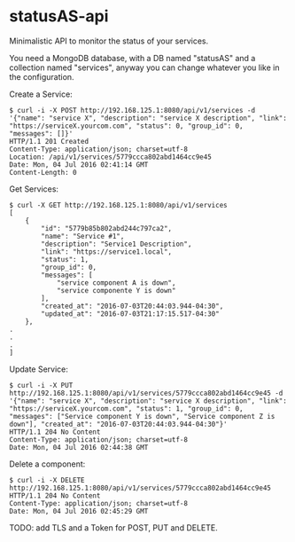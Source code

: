 statusAS-api
============

Minimalistic API to monitor the status of your services.

You need a MongoDB database, with a DB named "statusAS" and a collection named "services", anyway you can change whatever you like in the configuration.

Create a Service:
```
$ curl -i -X POST http://192.168.125.1:8080/api/v1/services -d '{"name": "service X", "description": "service X description", "link": "https://serviceX.yourcom.com", "status": 0, "group_id": 0, "messages": []}'
HTTP/1.1 201 Created
Content-Type: application/json; charset=utf-8
Location: /api/v1/services/5779ccca802abd1464cc9e45
Date: Mon, 04 Jul 2016 02:41:14 GMT
Content-Length: 0
```

Get Services:
```
$ curl -X GET http://192.168.125.1:8080/api/v1/services
[
    {
        "id": "5779b85b802abd244c797ca2",
        "name": "Service #1",
        "description": "Service1 Description",
        "link": "https://service1.local",
        "status": 1,
        "group_id": 0,
        "messages": [
            "service component A is down",
            "service componente Y is down"
        ],
        "created_at": "2016-07-03T20:44:03.944-04:30",
        "updated_at": "2016-07-03T21:17:15.517-04:30"
    },
.
.
.
]
```

Update Service:
```
$ curl -i -X PUT http://192.168.125.1:8080/api/v1/services/5779ccca802abd1464cc9e45 -d '{"name": "service X", "description": "service X description", "link": "https://serviceX.yourcom.com", "status": 1, "group_id": 0, "messages": ["Service component Y is down", "Service component Z is down"], "created_at": "2016-07-03T20:44:03.944-04:30"}'
HTTP/1.1 204 No Content
Content-Type: application/json; charset=utf-8
Date: Mon, 04 Jul 2016 02:44:38 GMT
```

Delete a component:
```
$ curl -i -X DELETE http://192.168.125.1:8080/api/v1/services/5779ccca802abd1464cc9e45
HTTP/1.1 204 No Content
Content-Type: application/json; charset=utf-8
Date: Mon, 04 Jul 2016 02:45:29 GMT
```

TODO: add TLS and a Token for POST, PUT and DELETE.
